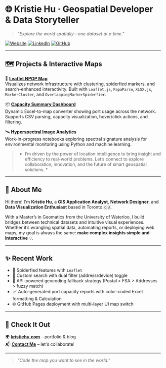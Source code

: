 # 🌐 Kristie Hu · Geospatial Developer & Data Storyteller

> *"Explore the world spatially—one dataset at a time."*

[![Website](https://img.shields.io/badge/Website-kristiehu.com-2ea44f?style=flat-square&logo=google-chrome)](http://kristiehu.com)
[![LinkedIn](https://img.shields.io/badge/LinkedIn-KristieHu-blue?style=flat-square&logo=linkedin)](https://www.linkedin.com/in/kristie-hu/)
[![GitHub](https://img.shields.io/github/followers/KristieHu?style=flat-square)](https://github.com/KristieHu)

---

## 🗺️ Projects & Interactive Maps

🧭 **[Leaflet NPOP Map](https://github.com/KristieHu/Leaflet-Npop-Map)**  
Visualizes network infrastructure with clustering, spiderfied markers, and search-enhanced interactivity. Built with `Leaflet.js`, `PapaParse`, `XLSX.js`, `MarkerCluster`, and `OverlappingMarkerSpiderfier`.

📦 **[Capacity Summary Dashboard](https://github.com/KristieHu/)**  
Dynamic Excel-to-map converter showing port usage across the network. Supports CSV parsing, capacity visualization, hover/click actions, and filtering.

🛰️ **[Hyperspectral Image Analytics](https://github.com/KristieHu/)**  
Work-in-progress notebooks exploring spectral signature analysis for environmental monitoring using Python and machine learning.

> * I’m driven by the power of location intelligence to bring insight and efficiency to real-world problems. Let’s connect to explore collaboration, innovation, and the future of smart geospatial solutions. *

---

## 📍 About Me 

Hi there! I'm **Kristie Hu**, a **GIS Application Analyst**, **Network Designer**, and **Data Visualization Enthusiast** based in Toronto 🇨🇦.

With a Master’s in Geomatics from the University of Waterloo, I build bridges between technical datasets and intuitive visual experiences. Whether it’s wrangling spatial data, automating reports, or deploying web maps, my goal is always the same: **make complex insights simple and interactive** 💡.


---

## ✨ Recent Work

- 📌 Spiderfied features with `Leaflet`
- 🧩 Custom search with dual filter (address/device) toggle
- 🔁 API-powered geocoding fallback strategy (Postal > FSA > Addresses > fuzzy match)
- 📈 Auto-generated port capacity reports with color-coded Excel formatting & Calculation
- 🌐 GitHub Pages deployment with multi-layer UI map switch

---

## 🔗 Check It Out

🌍 [**kristiehu.com**](http://kristiehu.com) – portfolio & blog  
📬 [**Contact Me**](https://www.linkedin.com/in/kristiehu/) – let's collaborate!

---

> *"Code the map you want to see in the world."*
